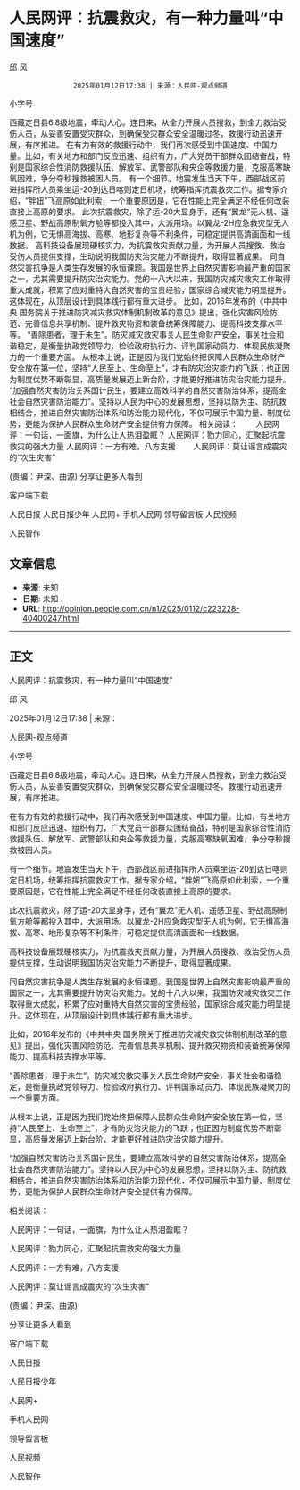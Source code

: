 # 人民网评：抗震救灾，有一种力量叫“中国速度”

邱 风


					2025年01月12日17:38 | 来源：人民网-观点频道


小字号









西藏定日县6.8级地震，牵动人心。连日来，从全力开展人员搜救，到全力救治受伤人员，从妥善安置受灾群众，到确保受灾群众安全温暖过冬，救援行动迅速开展，有序推进。
在有力有效的救援行动中，我们再次感受到中国速度、中国力量。比如，有关地方和部门反应迅速、组织有力，广大党员干部群众团结奋战，特别是国家综合性消防救援队伍、解放军、武警部队和央企等救援力量，克服高寒缺氧困难，争分夺秒搜救被困人员。
有一个细节。地震发生当天下午，西部战区前进指挥所人员乘坐运-20到达日喀则定日机场，统筹指挥抗震救灾工作。据专家介绍，“胖妞”飞高原如此利索，一个重要原因是，它在性能上完全满足不经任何改装直接上高原的要求。
此次抗震救灾，除了运-20大显身手，还有“翼龙”无人机、遥感卫星、野战高原制氧方舱等都投入其中，大派用场。以翼龙-2H应急救灾型无人机为例，它无惧高海拔、高寒、地形复杂等不利条件，可稳定提供高清画面和一线数据。
高科技设备展现硬核实力，为抗震救灾贡献力量，为开展人员搜救、救治受伤人员提供支撑，生动说明我国防灾治灾能力不断提升，取得显著成果。
同自然灾害抗争是人类生存发展的永恒课题。我国是世界上自然灾害影响最严重的国家之一，尤其需要提升防灾治灾能力。党的十八大以来，我国防灾减灾救灾工作取得重大成就，积累了应对重特大自然灾害的宝贵经验，国家综合减灾能力明显提升。这体现在，从顶层设计到具体践行都有重大进步。
比如，2016年发布的《中共中央 国务院关于推进防灾减灾救灾体制机制改革的意见》提出，强化灾害风险防范、完善信息共享机制、提升救灾物资和装备统筹保障能力、提高科技支撑水平等。
“善除患者，理于未生”。防灾减灾救灾事关人民生命财产安全，事关社会和谐稳定，是衡量执政党领导力、检验政府执行力、评判国家动员力、体现民族凝聚力的一个重要方面。
从根本上说，正是因为我们党始终把保障人民群众生命财产安全放在第一位，坚持“人民至上、生命至上”，才有防灾治灾能力的飞跃；也正因为制度优势不断彰显，高质量发展迈上新台阶，才能更好推进防灾治灾能力提升。
“加强自然灾害防治关系国计民生，要建立高效科学的自然灾害防治体系，提高全社会自然灾害防治能力”。坚持以人民为中心的发展思想，坚持以防为主、防抗救相结合，推进自然灾害防治体系和防治能力现代化，不仅可展示中国力量、制度优势，更能为保护人民群众生命财产安全提供有力保障。
相关阅读：
       人民网评：一句话，一面旗，为什么让人热泪盈眶？
人民网评：勠力同心，汇聚起抗震救灾的强大力量
人民网评：一方有难，八方支援
       人民网评：莫让谣言成震灾的“次生灾害”
     

(责编：尹深、曲源)
分享让更多人看到  


客户端下载

人民日报
人民日报少年
人民网+
手机人民网
领导留言板
人民视频

人民智作

## 文章信息

- **来源**: 未知
- **日期**: 未知
- **URL**: http://opinion.people.com.cn/n1/2025/0112/c223228-40400247.html

---

## 正文

人民网评：抗震救灾，有一种力量叫“中国速度”

邱 风

2025年01月12日17:38 | 来源：

人民网-观点频道

小字号

西藏定日县6.8级地震，牵动人心。连日来，从全力开展人员搜救，到全力救治受伤人员，从妥善安置受灾群众，到确保受灾群众安全温暖过冬，救援行动迅速开展，有序推进。

在有力有效的救援行动中，我们再次感受到中国速度、中国力量。比如，有关地方和部门反应迅速、组织有力，广大党员干部群众团结奋战，特别是国家综合性消防救援队伍、解放军、武警部队和央企等救援力量，克服高寒缺氧困难，争分夺秒搜救被困人员。

有一个细节。地震发生当天下午，西部战区前进指挥所人员乘坐运-20到达日喀则定日机场，统筹指挥抗震救灾工作。据专家介绍，“胖妞”飞高原如此利索，一个重要原因是，它在性能上完全满足不经任何改装直接上高原的要求。

此次抗震救灾，除了运-20大显身手，还有“翼龙”无人机、遥感卫星、野战高原制氧方舱等都投入其中，大派用场。以翼龙-2H应急救灾型无人机为例，它无惧高海拔、高寒、地形复杂等不利条件，可稳定提供高清画面和一线数据。

高科技设备展现硬核实力，为抗震救灾贡献力量，为开展人员搜救、救治受伤人员提供支撑，生动说明我国防灾治灾能力不断提升，取得显著成果。

同自然灾害抗争是人类生存发展的永恒课题。我国是世界上自然灾害影响最严重的国家之一，尤其需要提升防灾治灾能力。党的十八大以来，我国防灾减灾救灾工作取得重大成就，积累了应对重特大自然灾害的宝贵经验，国家综合减灾能力明显提升。这体现在，从顶层设计到具体践行都有重大进步。

比如，2016年发布的《中共中央 国务院关于推进防灾减灾救灾体制机制改革的意见》提出，强化灾害风险防范、完善信息共享机制、提升救灾物资和装备统筹保障能力、提高科技支撑水平等。

“善除患者，理于未生”。防灾减灾救灾事关人民生命财产安全，事关社会和谐稳定，是衡量执政党领导力、检验政府执行力、评判国家动员力、体现民族凝聚力的一个重要方面。

从根本上说，正是因为我们党始终把保障人民群众生命财产安全放在第一位，坚持“人民至上、生命至上”，才有防灾治灾能力的飞跃；也正因为制度优势不断彰显，高质量发展迈上新台阶，才能更好推进防灾治灾能力提升。

“加强自然灾害防治关系国计民生，要建立高效科学的自然灾害防治体系，提高全社会自然灾害防治能力”。坚持以人民为中心的发展思想，坚持以防为主、防抗救相结合，推进自然灾害防治体系和防治能力现代化，不仅可展示中国力量、制度优势，更能为保护人民群众生命财产安全提供有力保障。

相关阅读：

人民网评：一句话，一面旗，为什么让人热泪盈眶？

人民网评：勠力同心，汇聚起抗震救灾的强大力量

人民网评：一方有难，八方支援

人民网评：莫让谣言成震灾的“次生灾害”

(责编：尹深、曲源)

分享让更多人看到

客户端下载

人民日报

人民日报少年

人民网+

手机人民网

领导留言板

人民视频

人民智作


